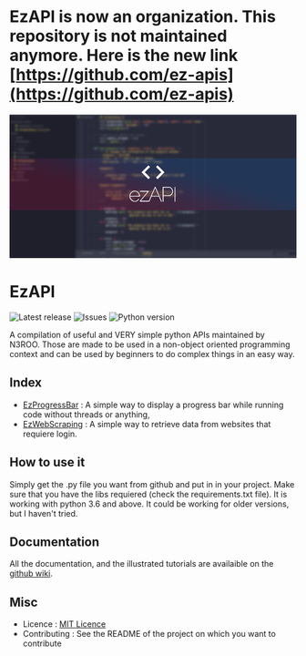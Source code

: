 # EzAPI is now an organization. This repository is not maintained anymore. Here is the new link [https://github.com/ez-apis](https://github.com/ez-apis)

![EzAPI](images/EzAPI.png)

# EzAPI
![Latest release](https://img.shields.io/github/release/N3ROO/EzAPI.svg) ![Issues](https://img.shields.io/github/issues/N3ROO/EzAPI.svg) ![Python version](https://img.shields.io/badge/Python-3.6+-green.svg)

A compilation of useful and VERY simple python APIs maintained by N3ROO. Those are made to be used in a non-object oriented programming context and can be used by beginners to do complex things in an easy way.

## Index
- [EzProgressBar](EzProgressBar/README.md) : A simple way to display a progress bar while running code without threads or anything,
- [EzWebScraping](EzWebScraping/README.md) : A simple way to retrieve data from websites that requiere login.

## How to use it

Simply get the .py file you want from github and put in in your project. Make sure that you have the libs requiered (check the requirements.txt file). It is working with python 3.6 and above. It could be working for older versions, but I haven't tried.

## Documentation

All the documentation, and the illustrated tutorials are availaible on the [github wiki](https://github.com/N3ROO/EzAPI/wiki).

## Misc

- Licence : [MIT Licence](LICENSE)
- Contributing : See the README of the project on which you want to contribute
